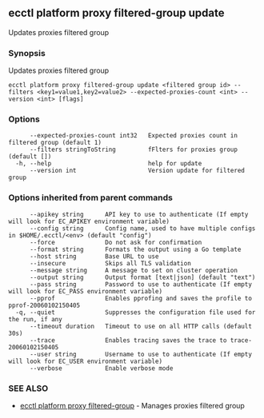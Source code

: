 ## ecctl platform proxy filtered-group update

Updates proxies filtered group

### Synopsis

Updates proxies filtered group

```
ecctl platform proxy filtered-group update <filtered group id> --filters <key1=value1,key2=value2> --expected-proxies-count <int> --version <int> [flags]
```

### Options

```
      --expected-proxies-count int32   Expected proxies count in filtered group (default 1)
      --filters stringToString         fFlters for proxies group (default [])
  -h, --help                           help for update
      --version int                    Version update for filtered group
```

### Options inherited from parent commands

```
      --apikey string      API key to use to authenticate (If empty will look for EC_APIKEY environment variable)
      --config string      Config name, used to have multiple configs in $HOME/.ecctl/<env> (default "config")
      --force              Do not ask for confirmation
      --format string      Formats the output using a Go template
      --host string        Base URL to use
      --insecure           Skips all TLS validation
      --message string     A message to set on cluster operation
      --output string      Output format [text|json] (default "text")
      --pass string        Password to use to authenticate (If empty will look for EC_PASS environment variable)
      --pprof              Enables pprofing and saves the profile to pprof-20060102150405
  -q, --quiet              Suppresses the configuration file used for the run, if any
      --timeout duration   Timeout to use on all HTTP calls (default 30s)
      --trace              Enables tracing saves the trace to trace-20060102150405
      --user string        Username to use to authenticate (If empty will look for EC_USER environment variable)
      --verbose            Enable verbose mode
```

### SEE ALSO

* [ecctl platform proxy filtered-group](ecctl_platform_proxy_filtered-group.md)	 - Manages proxies filtered group


